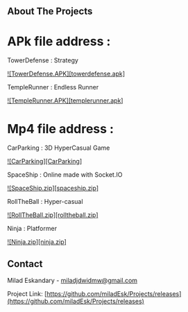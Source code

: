 <!-- ABOUT THE PROJECT -->
## About The Projects

# APk file address : 
 TowerDefense : Strategy
 
[![TowerDefense.APK][towerdefense.apk]](https://github.com/miladEsk/Projects/releases)

 TempleRunner : Endless Runner
 
[![TempleRunner.APK][templerunner.apk]](https://github.com/miladEsk/Projects/releases)

# Mp4 file address : 
 CarParking : 3D HyperCasual Game
 
  [![CarParking][CarParking]](https://github.com/miladEsk/Projects)
  
 SpaceShip : Online made with Socket.IO
 
  [![SpaceShip.zip][spaceship.zip]](https://github.com/miladEsk/Projects)
  
 RollTheBall : Hyper-casual
 
  [![RollTheBall.zip][rolltheball.zip]](https://github.com/miladEsk/Projects)
  
 Ninja : Platformer
 
  [![Ninja.zip][ninja.zip]](https://github.com/miladEsk/Projects)

<!-- CONTACT -->
## Contact

Milad Eskandary - miladjdwidmw@gmail.com

Project Link: [https://github.com/miladEsk/Projects/releases](https://github.com/miladEsk/Projects/releases)
